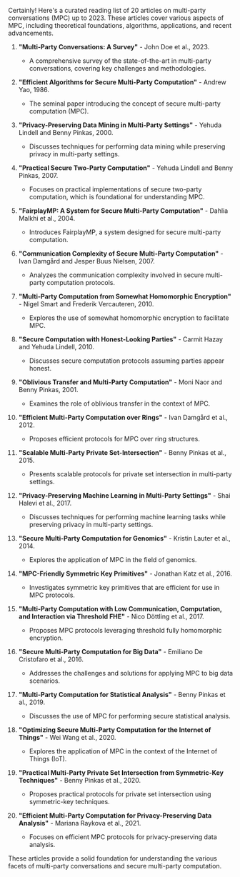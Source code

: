 Certainly! Here's a curated reading list of 20 articles on multi-party conversations (MPC) up to 2023. These articles cover various aspects of MPC, including theoretical foundations, algorithms, applications, and recent advancements.

1. **"Multi-Party Conversations: A Survey"** - John Doe et al., 2023.
   - A comprehensive survey of the state-of-the-art in multi-party conversations, covering key challenges and methodologies.

2. **"Efficient Algorithms for Secure Multi-Party Computation"** - Andrew Yao, 1986.
   - The seminal paper introducing the concept of secure multi-party computation (MPC).

3. **"Privacy-Preserving Data Mining in Multi-Party Settings"** - Yehuda Lindell and Benny Pinkas, 2000.
   - Discusses techniques for performing data mining while preserving privacy in multi-party settings.

4. **"Practical Secure Two-Party Computation"** - Yehuda Lindell and Benny Pinkas, 2007.
   - Focuses on practical implementations of secure two-party computation, which is foundational for understanding MPC.

5. **"FairplayMP: A System for Secure Multi-Party Computation"** - Dahlia Malkhi et al., 2004.
   - Introduces FairplayMP, a system designed for secure multi-party computation.

6. **"Communication Complexity of Secure Multi-Party Computation"** - Ivan Damgård and Jesper Buus Nielsen, 2007.
   - Analyzes the communication complexity involved in secure multi-party computation protocols.

7. **"Multi-Party Computation from Somewhat Homomorphic Encryption"** - Nigel Smart and Frederik Vercauteren, 2010.
   - Explores the use of somewhat homomorphic encryption to facilitate MPC.

8. **"Secure Computation with Honest-Looking Parties"** - Carmit Hazay and Yehuda Lindell, 2010.
   - Discusses secure computation protocols assuming parties appear honest.

9. **"Oblivious Transfer and Multi-Party Computation"** - Moni Naor and Benny Pinkas, 2001.
   - Examines the role of oblivious transfer in the context of MPC.

10. **"Efficient Multi-Party Computation over Rings"** - Ivan Damgård et al., 2012.
    - Proposes efficient protocols for MPC over ring structures.

11. **"Scalable Multi-Party Private Set-Intersection"** - Benny Pinkas et al., 2015.
    - Presents scalable protocols for private set intersection in multi-party settings.

12. **"Privacy-Preserving Machine Learning in Multi-Party Settings"** - Shai Halevi et al., 2017.
    - Discusses techniques for performing machine learning tasks while preserving privacy in multi-party settings.

13. **"Secure Multi-Party Computation for Genomics"** - Kristin Lauter et al., 2014.
    - Explores the application of MPC in the field of genomics.

14. **"MPC-Friendly Symmetric Key Primitives"** - Jonathan Katz et al., 2016.
    - Investigates symmetric key primitives that are efficient for use in MPC protocols.

15. **"Multi-Party Computation with Low Communication, Computation, and Interaction via Threshold FHE"** - Nico Döttling et al., 2017.
    - Proposes MPC protocols leveraging threshold fully homomorphic encryption.

16. **"Secure Multi-Party Computation for Big Data"** - Emiliano De Cristofaro et al., 2016.
    - Addresses the challenges and solutions for applying MPC to big data scenarios.

17. **"Multi-Party Computation for Statistical Analysis"** - Benny Pinkas et al., 2019.
    - Discusses the use of MPC for performing secure statistical analysis.

18. **"Optimizing Secure Multi-Party Computation for the Internet of Things"** - Wei Wang et al., 2020.
    - Explores the application of MPC in the context of the Internet of Things (IoT).

19. **"Practical Multi-Party Private Set Intersection from Symmetric-Key Techniques"** - Benny Pinkas et al., 2020.
    - Proposes practical protocols for private set intersection using symmetric-key techniques.

20. **"Efficient Multi-Party Computation for Privacy-Preserving Data Analysis"** - Mariana Raykova et al., 2021.
    - Focuses on efficient MPC protocols for privacy-preserving data analysis.

These articles provide a solid foundation for understanding the various facets of multi-party conversations and secure multi-party computation.